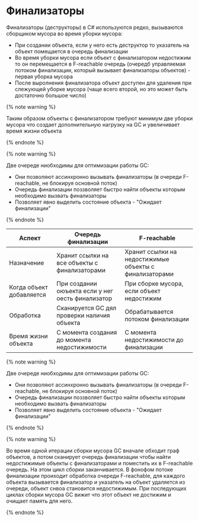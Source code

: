 # Финализаторы
Финализаторы (деструкторы) в C# используются редко, вызываются сборщиком мусора во время уборки мусора:
- При создании объекта, если у него есть деструктор то указатель на объект помещается в очередь финализации
- Во время уборки мусора если объект с финализатором недостижим то он перемещается в F-reachable очередь (очередб управляемая потоком финализации, который вызывает финализаторы объектов) - первая уборка мусора
- После выролнения финализатора объект доступен для удаления при слежующей уборке мусора (чаще всего второй, но это может быть достаточно большое число)

{% note warning %}

Таким образом объекты с финализатором требуют минимум две уборки мусора что создает дополнительную нагрузку на GC и увеличивает время жизни объекта

{% endnote %}

{% note warning %}

Две очереде ниобходимы для оптимизации работы GC:
- Они позволяют ассинхронно вызывать финализаторы (в очереди F-reachable, не блокируя основной поток)
- Очередь финализации поззволяет быстро найти объекты которым необходимо вызвать финализаторы
- Позволяет явно выделить состояние объекта - "Ожидает финализации" 

{% endnote %}

|Аспект|Очередь финализации|F-reachable|
|---|---|---|
|Назначение|Хранит ссылки на все объекты с финализаторами|Хранит ссылки на недостижимые объекты с финализаторами|
|Когда объект добавляется|При создании оюъекта если у нег оесть финализатор|При сборке мусора, если объект недостижим|
|Обработка|Сканируется GC дял проверки наличия объекта|Обрабатывается потоком финализации|
|Время жизни объекта|С момента создания до момента недостижимости|С момента недостижимости до финализации| 

{% note warning %}

Две очереде ниобходимы для оптимизации работы GC:
- Они позволяют ассинхронно вызывать финализаторы (в очереди F-reachable, не блокируя основной поток)
- Очередь финализации поззволяет быстро найти объекты которым необходимо вызвать финализаторы
- Позволяет явно выделить состояние объекта - "Ожидает финализации" 

{% endnote %}

{% note warning %}

Во время одной итерации сборки мусора GC вначале обходит граф объектов, а потом сканирует очередь финализации чтобы найти недостижимые объекты с финализаторами и поместить их в F-reachable очередь. На этом цикл сборки заканчивается. В фонофом потоке финализации проиходит обработка очереди F-reachable, для каждого объекта вызывается финализатор и указатель на объект удаляется из очереди, объект снвоа становится недостижимым. При последующих циклах сборки мусора GC вижит что этот объект не достижим и очищает память для него.

{% endnote %}